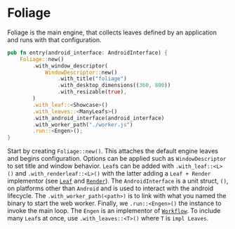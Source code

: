 # Foliage

Foliage is the main engine, that collects leaves defined by an application and 
runs with that configuration.

```rust
pub fn entry(android_interface: AndroidInterface) {
    Foliage::new()
        .with_window_descriptor(
            WindowDescriptor::new()
                .with_title("foliage")
                .with_desktop_dimensions((360, 800))
                .with_resizable(true),
        )
        .with_leaf::<Showcase>()
        .with_leaves::<ManyLeafs>()
        .with_android_interface(android_interface)
        .with_worker_path("./worker.js")
        .run::<Engen>();
}
```

Start by creating `Foliage::new()`. This attaches the default engine leaves and begins configuration.
Options can be applied such as `WindowDescriptor` to set title and window behavior. `Leaf`s can be added
with `.with_leaf::<L>()` and `.with_renderleaf::<L>()` with the latter adding 
a `Leaf + Render` implementor (see [`Leaf`](leaf.md) and [`Render`](render.md)).
The `AndroidInterface` is a unit struct, `()`, on platforms other than `Android` and is used to 
interact with the android lifecycle. The `.with_worker_path(<path>)` is to link with what you 
named the binary to start the web worker. Finally, we `.run::<Engen>()` the instance to invoke the
main loop. The `Engen` is an implementor of [`Workflow`](workflow.md). To include many `Leaf`s at once, use
`.with_leaves::<T>()` where `T` is `impl Leaves`.